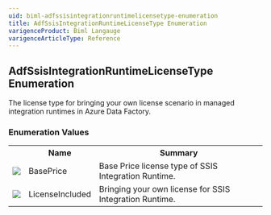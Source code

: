 ```yaml
---
uid: biml-adfssisintegrationruntimelicensetype-enumeration
title: AdfSsisIntegrationRuntimeLicenseType Enumeration
varigenceProduct: Biml Langauge
varigenceArticleType: Reference
---
```


## AdfSsisIntegrationRuntimeLicenseType Enumeration<div class="LanguageSummary"><div class ="SummaryItem">The license type for bringing your own license scenario in managed integration runtimes in Azure Data Factory.</div></div><div class="EnumValueGroup">### Enumeration Values<table id="EnumValue" class="MemberList"><tbody><tr><th class="MemberTypeIconColumnHeader">&nbsp;</th><th class="MemberNameColumnHeader">Name</th><th class="MemberSummaryColumnHeader">Summary</th></tr><tr class="cd0"><td align="center" class="MemberTypeIcon"><img src="enumValue.png"></img></td><td class="MemberName">BasePrice</td><td class="MemberSummary"><div class ="SummaryItem">Base Price license type of SSIS Integration Runtime.</div></td></tr><tr class="cd1"><td align="center" class="MemberTypeIcon"><img src="enumValue.png"></img></td><td class="MemberName">LicenseIncluded</td><td class="MemberSummary"><div class ="SummaryItem">Bringing your own license for SSIS Integration Runtime.</div></td></tr></tbody></table></div>
